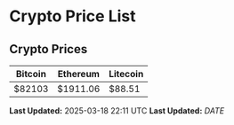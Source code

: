 # Crypto Price List

## Crypto Prices
| Bitcoin | Ethereum | Litecoin |
| ------- | -------- | -------- |
| $82103 | $1911.06 | $88.51 |
**Last Updated:** 2025-03-18 22:11 UTC
**Last Updated:** $DATE$
